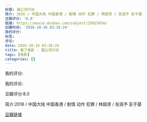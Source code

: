 ```yaml
---
标题: 湄公河行动
简介: 2016 / 中国大陆 中国香港 / 剧情 动作 犯罪 / 林超贤 / 张涵予 彭于晏
豆瓣评分: '8.0'
链接: https://movie.douban.com/subject/25815034/
创建时间: '2016-10-16 03:36:24'
我的评分:
标签:
评论:
date: 2016-10-16 03:36:24
title: 看了电影 - 湄公河行动
tags: [电影]
categories: []
---
```


我的评分:

我的评论:

豆瓣评分:8.0

简介:2016 / 中国大陆 中国香港 / 剧情 动作 犯罪 / 林超贤 / 张涵予 彭于晏

[豆瓣链接](https://movie.douban.com/subject/25815034/)

